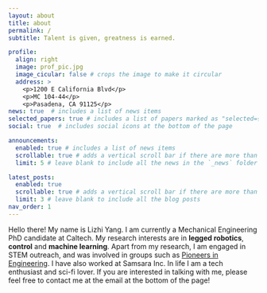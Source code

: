 ```yaml
---
layout: about
title: about
permalink: /
subtitle: Talent is given, greatness is earned.

profile:
  align: right
  image: prof_pic.jpg
  image_cicular: false # crops the image to make it circular
  address: >
    <p>1200 E California Blvd</p>
    <p>MC 104-44</p>
    <p>Pasadena, CA 91125</p>
news: true  # includes a list of news items
selected_papers: true # includes a list of papers marked as "selected={true}"
social: true  # includes social icons at the bottom of the page

announcements:
  enabled: true # includes a list of news items
  scrollable: true # adds a vertical scroll bar if there are more than 3 news items
  limit: 5 # leave blank to include all the news in the `_news` folder

latest_posts:
  enabled: true
  scrollable: true # adds a vertical scroll bar if there are more than 3 new posts items
  limit: 3 # leave blank to include all the blog posts
nav_order: 1
---
```


Hello there! My name is Lizhi Yang. I am currently a Mechanical Engineering PhD candidate at Caltech. My research interests are in **legged robotics**, **control** and **machine learning**. Apart from my research, I am engaged in STEM outreach, and was involved in groups such as [Pioneers in Engineering](https://pioneers.berkeley.edu/). I have also worked at Samsara Inc. In life I am a tech enthusiast and sci-fi lover. If you are interested in talking with me, please feel free to contact me at the email at the bottom of the page!

<!-- ![caltech](/assets/img/caltech.png)
Write your biography here. Tell the world about yourself. Link to your favorite [subreddit](http://reddit.com). You can put a picture in, too. The code is already in, just name your picture `prof_pic.jpg` and put it in the `img/` folder.

Put your address / P.O. box / other info right below your picture. You can also disable any of these elements by editing `profile` property of the YAML header of your `_pages/about.md`. Edit `_bibliography/papers.bib` and Jekyll will render your [publications page](/al-folio/publications/) automatically.

Link to your social media connections, too. This theme is set up to use [Font Awesome icons](https://fontawesome.com/) and [Academicons](https://jpswalsh.github.io/academicons/), like the ones below. Add your Facebook, Twitter, LinkedIn, Google Scholar, or just disable all of them. -->
